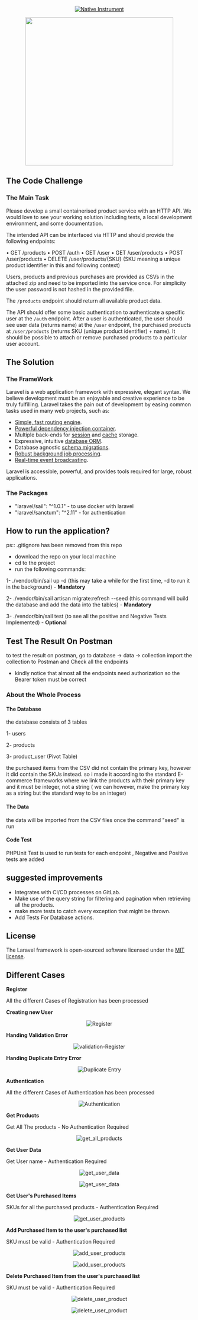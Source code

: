 <p align="center">
<a href="https://www.native-instruments.com/en/"><img src="native.png" alt="Native Instrument"></a>
</p>

<p align="center"><a href="https://laravel.com" target="_blank"><img src="https://raw.githubusercontent.com/laravel/art/master/logo-lockup/5%20SVG/2%20CMYK/1%20Full%20Color/laravel-logolockup-cmyk-red.svg" width="400"></a></p>

## The Code Challenge

### The Main Task

Please develop a small containerised product service with an HTTP API. We would love to see your working solution including tests, a local development environment, and some documentation.

The intended API can be interfaced via HTTP and should provide the following endpoints:

• GET /products
• POST /auth
• GET /user
• GET /user/products
• POST /user/products
• DELETE /user/products/{SKU}
(SKU meaning a unique product identifier in this and following context)

Users, products and previous purchases are provided as CSVs in the attached zip and need to be imported into the service once. For simplicity the user password is not hashed in the provided file.

The `/products` endpoint should return all available product data.

The API should offer some basic authentication to authenticate a specific user at the `/auth` endpoint. After a user is authenticated, the user should see user data (returns
name) at the `/user` endpoint, the purchased products at `/user/products` (returns SKU (unique product identifier) + name). It should be possible to attach or remove
purchased products to a particular user account.

## The Solution

### The FrameWork

Laravel is a web application framework with expressive, elegant syntax. We believe development must be an enjoyable and creative experience to be truly fulfilling. Laravel takes the pain out of development by easing common tasks used in many web projects, such as:

- [Simple, fast routing engine](https://laravel.com/docs/routing).
- [Powerful dependency injection container](https://laravel.com/docs/container).
- Multiple back-ends for [session](https://laravel.com/docs/session) and [cache](https://laravel.com/docs/cache) storage.
- Expressive, intuitive [database ORM](https://laravel.com/docs/eloquent).
- Database agnostic [schema migrations](https://laravel.com/docs/migrations).
- [Robust background job processing](https://laravel.com/docs/queues).
- [Real-time event broadcasting](https://laravel.com/docs/broadcasting).

Laravel is accessible, powerful, and provides tools required for large, robust applications.

### The Packages 

- "laravel/sail": "^1.0.1" - to use docker with laravel 
- "laravel/sanctum": "^2.11" - for authentication

## How to run the application?
ps:: .gitignore has been removed from this repo 
- download the repo on your local machine
- cd to the project 
- run the following commands:

 1- ./vendor/bin/sail up -d  (this may take a while for the first time, -d to run it in the background) - <b>Mandatory</b>
 
 2- ./vendor/bin/sail artisan migrate:refresh --seed (this command will build the database and add the data into the tables) - <b>Mandatory</b> 
 
 3- ./vendor/bin/sail test (to see all the positive and Negative Tests Implemented) - <b>Optional</b> 

## Test The Result On Postman

to test the result on postman, go to database -> data -> collection
import the collection to Postman and Check all the endpoints
- kindly notice that almost all the endpoints need authorization so the Bearer token must be correct

### About the Whole Process

#### The Database 
the database consists of 3 tables 

1- users

2- products

3- product_user (Pivot Table)

the purchased items from the CSV did not contain the primary key, however it did contain the SKUs instead.
so i made it according to the standard E-commerce frameworks where we link the products with their primary key and it must be integer, not a string ( we can however, make the primary key as a string but the standard way to be an integer)

#### The Data
the data will be imported from the CSV files once the command "seed" is run
  
#### Code Test
PHPUnit Test is used to run tests for each endpoint , Negative and Positive tests are added

## suggested improvements
- Integrates with CI/CD processes on GitLab.
- Make use of the query string for filtering and pagination when retrieving all the products.
- make more tests to catch every exception that might be thrown.
- Add Tests For Database actions.
 
## License
The Laravel framework is open-sourced software licensed under the [MIT license](https://opensource.org/licenses/MIT).

## Different Cases
<b>Register</b>

All the different Cases of Registration has been processed

<b>Creating new User</b>

<p align="center">
<img src="database/data/screenshots/register.png" alt="Register">
</p>

<b>Handing Validation Error</b>

<p align="center">
<img src="database/data/screenshots/validation-Register.png" alt="validation-Register">
</p>

<b>Handing Duplicate Entry Error</b>

<p align="center">
<img src="database/data/screenshots/duplicateEntry-register.png" alt="Duplicate Entry">
</p>

<b>Authentication</b>

All the different Cases of Authentication has been processed

<p align="center">
<img src="database/data/screenshots/auth.png" alt="Authentication">
</p>

<b>Get Products</b>

Get All The products - No Authentication Required

<p align="center">
<img src="database/data/screenshots/getallproducts.png" alt="get_all_products">
</p>

<b>Get User Data</b>

Get User name - Authentication Required

<p align="center">
<img src="database/data/screenshots/getUserData.png" alt="get_user_data">
</p>

<p align="center">
<img src="database/data/screenshots/getUserDataUnauthorized.png" alt="get_user_data">
</p>

<b>Get User's Purchased Items</b>

SKUs for all the purchased products - Authentication Required

<p align="center">
<img src="database/data/screenshots/getUserProducts.png" alt="get_user_products">
</p>

<b>Add Purchased Item to the user's purchased list</b>

SKU must be valid - Authentication Required

<p align="center">
<img src="database/data/screenshots/additemnotfound.png" alt="add_user_products">
</p>
<p align="center">
<img src="database/data/screenshots/addpurchasedItem.png" alt="add_user_products">
</p>

<b>Delete Purchased Item from the user's purchased list</b>

SKU must be valid - Authentication Required

<p align="center">
<img src="database/data/screenshots/deletenotfound.png" alt="delete_user_product">
</p>
<p align="center">
<img src="database/data/screenshots/DeletePurchasedItem.png" alt="delete_user_product">
</p>
